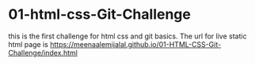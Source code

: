 # 01-html-css-Git-Challenge
this is the first challenge for html css and git basics. 
The url for live static html page is https://meenaalemijalal.github.io/01-HTML-CSS-Git-Challenge/index.html 

